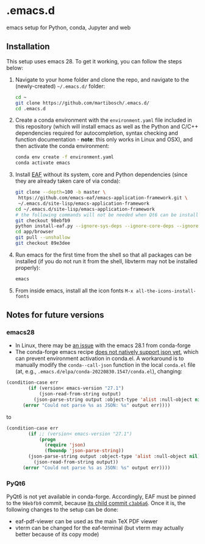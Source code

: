 # .emacs.d

emacs setup for Python, conda, Jupyter and web

## Installation

This setup uses emacs 28. To get it working, you can follow the steps below:

1. Navigate to your home folder and clone the repo, and navigate to the (newly-created) `~/.emacs.d/` folder:

   ```bash
   cd ~
   git clone https://github.com/martibosch/.emacs.d/
   cd .emacs.d
   ```

2. Create a conda environment with the `environment.yaml` file included in this repository (which will install emacs as well as the Python and C/C++ dependencies required for autocompletion, syntax checking and function documentation - **note**: this only works in Linux and OSX), and then activate the conda environment:

   ```bash
   conda env create -f environment.yaml
   conda activate emacs
   ```

3. Install [EAF](https://github.com/emacs-eaf/emacs-application-framework) without its system, core and Python dependencies (since they are already taken care of via conda):

   ```bash
   git clone --depth=100 -b master \
   	https://github.com/emacs-eaf/emacs-application-framework.git \
   	~/.emacs.d/site-lisp/emacs-application-framework
   cd ~/.emacs.d/site-lisp/emacs-application-framework
   # the following commands will not be needed when Qt6 can be installed from conda
   git checkout 98ebfb9
   python install-eaf.py --ignore-sys-deps --ignore-core-deps --ignore-py-deps
   cd app/browser
   git pull --unshallow
   git checkout 89e3dee
   ```

4. Run emacs for the first time from the shell so that all packages can be installed (if you do not run it from the shell, libvterm may not be installed properly):

   ```bash
   emacs
   ```

5. From inside emacs, install all the icon fonts `M-x all-the-icons-install-fonts`

## Notes for future versions

### emacs28

- In Linux, there may be [an issue](https://github.com/conda-forge/emacs-feedstock/issues/60) with the emacs 28.1 from conda-forge
- The conda-forge emacs recipe [does not natively support json yet](https://github.com/conda-forge/emacs-feedstock/issues/59), which can prevent environment activation in conda.el. A workaround is to manually modify the `conda--call-json` function in the local `conda.el` file (at, e.g., `.emacs.d/elpa/conda-20220830.1547/conda.el`), changing:

```cl
(condition-case err
        (if (version< emacs-version "27.1")
            (json-read-from-string output)
          (json-parse-string output :object-type 'alist :null-object nil))
      (error "Could not parse %s as JSON: %s" output err))))
```

to

```cl
(condition-case err
        (if ;; (version< emacs-version "27.1")
            (progn
              (require 'json)
              (fboundp 'json-parse-string))
	    (json-parse-string output :object-type 'alist :null-object nil)
          (json-read-from-string output))
      (error "Could not parse %s as JSON: %s" output err))))
```

### PyQt6

PyQt6 is not yet available in conda-forge. Accordingly, EAF must be pinned to the `98ebfb9` commit, because [its child commit `c3ab6a6`](https://github.com/emacs-eaf/emacs-application-framework/commit/c3ab6a600d2fce562bd15c0e0249604d7974bbac). Once it is, the following changes to the setup can be done:

- eaf-pdf-viewer can be used as the main TeX PDF viewer
- vterm can be changed for the eaf-terminal (but vterm may actually better because of its copy mode)
